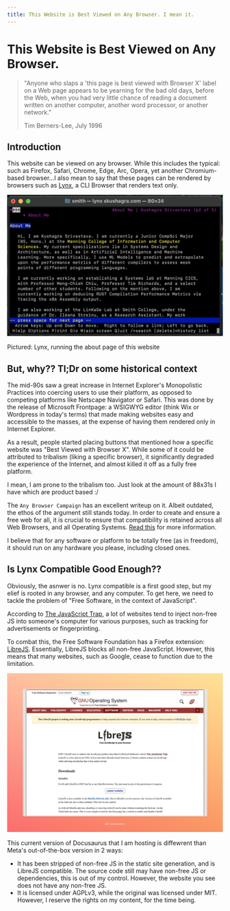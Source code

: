 ```yaml
---
title: This Website is Best Viewed on Any Browser. I mean it.
---
```


# This Website is Best Viewed on Any Browser.

> "Anyone who slaps a 'this page is best viewed with Browser X' label on a Web page appears to be yearning for the bad old days, before the Web, when you had very little chance of reading a document written on another computer, another word processor, or another network."
> 
> Tim Berners-Lee, July 1996

## Introduction

This website can be viewed on any browser. While this includes the typical: such as Firefox, Safari, Chrome, Edge, Arc, Opera, yet another Chromium-based browser...I also mean to say that these pages can be rendered by browsers such as [Lynx](https://lynx.invisible-island.net/), a CLI Browser that renders text only. 

![Lynx, running the about page of this website](./assets/bestViewed/Screenshot%202024-01-29%20at%205.21.34%20PM.png)

Pictured: Lynx, running the about page of this website

## But, why?? Tl;Dr on some historical context

The mid-90s saw a great increase in Internet Explorer's Monopolistic Practices into coercing users to use their platform, as opposed to competing platforms like Netscape Navigator or Safari. This was done by the release of Microsoft Frontpage: a WSIGWYG editor (think Wix or Wordpress in today's terms) that made making websites easy and accessible to the masses, at the expense of having them rendered only in Internet Explorer.

As a result, people started placing buttons that mentioned how a specific website was "Best Viewed with Browser X". While some of it could be attributed to tribalism (liking a specific browser), it significantly degraded the experience of the Internet, and almost killed it off as a fully free platform.

I mean, I am prone to the tribalism too. Just look at the amount of 88x31s I have which are product based :/

The ```Any Browser Campaign``` has an excellent writeup on it. Albeit outdated, the ethos of the argument still stands today. In order to create and ensure a free web for all, it is crucial to ensure that compatibility is retained across all Web Browsers, and all Operating Systems. [Read this](https://www.anybrowser.org/campaign/) for more information.

I believe that for any software or platform to be totally free (as in freedom), it should run on any hardware you please, including closed ones.

## Is Lynx Compatible Good Enough??

Obviously, the asnwer is no. Lynx compatible is a first good step, but my elief is rooted in any browser, and any computer. To get here, we need to tackle the problem of "Free Software, in the context of JavaScript".

According to [The JavaScript Trap](https://www.gnu.org/philosophy/javascript-trap.html), a lot of websites tend to inject non-free JS into someone's computer for various purposes, such as tracking for advertisements or fingerprinting.

To combat this, the Free Software Foundation has a Firefox extension: [LibreJS](https://www.gnu.org/software/librejs/index.html). Essentially, LibreJS blocks all non-free JavaScript. However, this means that many websites, such as Google, cease to function due to the limitation.

![LibreJS Homepage](./assets/bestViewed/libreJS.jpeg)

This current version  of Docusaurus that I am hosting is diffewrent than Meta's out-of-the-box version in 2 ways:

* It has been stripped of non-free JS in the static site generation, and is LibreJS compatible. The source code still may have non-free JS or dependencies, this is out of my control. However, the website you see does not have any non-free JS.
* It is licensed under AGPLv3, while the original was licensed under MIT. However, I reserve the rights on my content, for the time being.
